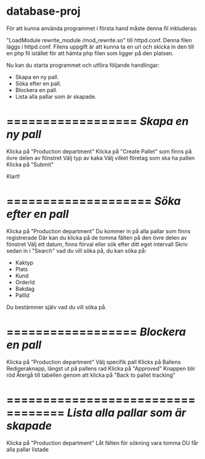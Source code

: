 database-proj
=============

För att kunna använda programmet i första hand måste denna fil inkluderas:

"LoadModule rewrite_module <absolute path>/mod_rewrite.so" till httpd.conf.
Denna filen läggs i httpd.conf. Filens uppgift är att kunna ta en url och skicka in den till en php fil istället för att hämta php filen som ligger på den platsen. 

Nu kan du starta programmet och utföra följande handlingar:

* Skapa en ny pall.
* Söka efter en pall.
* Blockera en pall.
* Lista alla pallar som är skapade.

==================
*Skapa en ny pall*
==================

Klicka på "Production department"
Klicka på "Create Pallet" som finns på övre delen av fönstret
Välj typ av kaka
Välj vilket företag som ska ha pallen 
Klicka på "Submit"

Klart!

====================
*Söka efter en pall*
====================

Klicka på "Production department"
Du kommer in på alla pallar som finns registrerade
Där kan du klicka på de tomma fälten på den övre delen av fönstret
Välj ett datum, finns förval eller sök efter ditt eget intervall
Skriv sedan in i "Search" vad du vill söka på, du kan söka på:
* Kaktyp
* Plats
* Kund
* OrderId
* Bakdag
* PallId

Du bestämmer själv vad du vill söka på. 

==================
*Blockera en pall*
==================

Klicka på "Production department"
Välj specifik pall
Klicks på Ballens Redigeraknapp, längst ut på pallens rad
Klicka på "Approved"
Knappen blir röd
Återgå till tabellen genom att klicka på "Back to pallet tracking"

==================================
*Lista alla pallar som är skapade*
==================================

Klicka på "Production department"
Låt fälten för sökning vara tomma
DU får alla pallar listade

